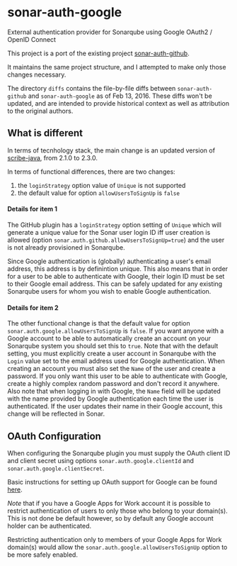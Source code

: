 # sonar-auth-google
External authentication provider for Sonarqube using Google OAuth2 / OpenID Connect

This project is a port of the existing project [sonar-auth-github](https://github.com/SonarSource/sonar-auth-github).

It maintains the same project structure, and I attempted to make only those changes necessary.

The directory `diffs` contains the file-by-file diffs between `sonar-auth-github` and `sonar-auth-google` as of Feb 13, 2016. These diffs won't be updated, and are intended to provide historical context as well as attribution to the original authors.

## What is different

In terms of tecnhology stack, the main change is an updated version of [scribe-java](https://github.com/scribejava/scribejava), from 2.1.0 to 2.3.0.

In terms of functional differences, there are two changes:

1. the `loginStrategy` option value of `Unique` is not supported
2. the default value for option `allowUsersToSignUp` is `false`

#### Details for item 1

The GitHub plugin has a `loginStrategy` option setting of `Unique` which will generate a unique value for the Sonar user login ID iff user creation is allowed (option `sonar.auth.github.allowUsersToSignUp=true`) and the user is not already provisioned in Sonarqube.

Since Google authentication is (globally) authenticating a user's email address, this address is by definintion unique. This also means that in order for a user to be able to authenticate with Google, their login ID must be set to their Google email address. This can be safely updated for any existing Sonarqube users for whom you wish to enable Google authentication.

#### Details for item 2

The other functional change is that the default value for option `sonar.auth.google.allowUsersToSignUp` is `false`. If you want anyone with a Google account to be able to automatically create an account on your Sonarqube system you should set this to `true`. Note that with the default setting, you must explicitly create a user account in Sonarqube with the `Login` value set to the email address used for Google authentication. When creating an account you must also set the `Name` of the user and create a password. If you only want this user to be able to authenticate with Google, create a highly complex random password and don't record it anywhere. Also note that when logging in with Google, the `Name` field will be updated with the name provided by Google authentication each time the user is authenticated. If the user updates their name in their Google account, this change will be reflected in Sonar.

## OAuth Configuration

When configuring the Sonarqube plugin you must supply the OAuth client ID and client secret using options `sonar.auth.google.clientId` and `sonar.auth.google.clientSecret`.

Basic instructions for setting up OAuth support for Google can be found [here](https://support.google.com/cloud/answer/6158849?hl=en&ref_topic=6262490).

*Note* that if you have a Google Apps for Work account it is possible to restrict authentication of users to only those who belong to your domain(s). This is not done be default however, so by default any Google account holder can be authenticated.

Restricting authentication only to members of your Google Apps for Work domain(s) would allow the `sonar.auth.google.allowUsersToSignUp` option to be more safely enabled.
